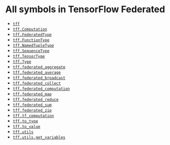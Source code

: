 # All symbols in TensorFlow Federated

*  <a href="./tff.md"><code>tff</code></a>
*  <a href="./tff/Computation.md"><code>tff.Computation</code></a>
*  <a href="./tff/FederatedType.md"><code>tff.FederatedType</code></a>
*  <a href="./tff/FunctionType.md"><code>tff.FunctionType</code></a>
*  <a href="./tff/NamedTupleType.md"><code>tff.NamedTupleType</code></a>
*  <a href="./tff/SequenceType.md"><code>tff.SequenceType</code></a>
*  <a href="./tff/TensorType.md"><code>tff.TensorType</code></a>
*  <a href="./tff/Type.md"><code>tff.Type</code></a>
*  <a href="./tff/federated_aggregate.md"><code>tff.federated_aggregate</code></a>
*  <a href="./tff/federated_average.md"><code>tff.federated_average</code></a>
*  <a href="./tff/federated_broadcast.md"><code>tff.federated_broadcast</code></a>
*  <a href="./tff/federated_collect.md"><code>tff.federated_collect</code></a>
*  <a href="./tff/federated_computation.md"><code>tff.federated_computation</code></a>
*  <a href="./tff/federated_map.md"><code>tff.federated_map</code></a>
*  <a href="./tff/federated_reduce.md"><code>tff.federated_reduce</code></a>
*  <a href="./tff/federated_sum.md"><code>tff.federated_sum</code></a>
*  <a href="./tff/federated_zip.md"><code>tff.federated_zip</code></a>
*  <a href="./tff/tf_computation.md"><code>tff.tf_computation</code></a>
*  <a href="./tff/to_type.md"><code>tff.to_type</code></a>
*  <a href="./tff/to_value.md"><code>tff.to_value</code></a>
*  <a href="./tff/utils.md"><code>tff.utils</code></a>
*  <a href="./tff/utils/get_variables.md"><code>tff.utils.get_variables</code></a>